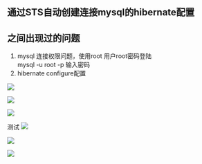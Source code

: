 ## 通过STS自动创建连接mysql的hibernate配置
## 之间出现过的问题
1. mysql 连接权限问题，使用root 用户root密码登陆    
mysql -u root -p 输入密码
2. hibernate configure配置

![](http://i.imgur.com/nd9y3aK.jpg)

![](http://i.imgur.com/eA8iHjA.jpg)

![](http://i.imgur.com/pv1xbqJ.jpg)

测试
![](http://i.imgur.com/h1ZVBkQ.jpg)

![](http://i.imgur.com/QGsY9Do.jpg)

![](http://i.imgur.com/tACcsl0.jpg)